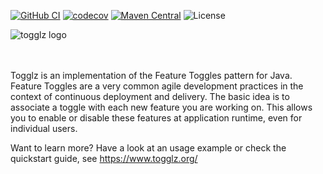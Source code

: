 [![GitHub CI](https://github.com/togglz/togglz/actions/workflows/maven.yml/badge.svg)](https://github.com/togglz/togglz/actions/workflows/maven.yml)
[![codecov](https://codecov.io/gh/togglz/togglz/branch/master/graph/badge.svg?token=9o5olkwtxF)](https://codecov.io/gh/togglz/togglz)
[![Maven Central](https://img.shields.io/maven-central/v/org.togglz/togglz-core.svg)](https://maven-badges.herokuapp.com/maven-central/org.togglz/togglz-core)
![License](https://img.shields.io/github/license/togglz/togglz)

![togglz logo](https://www.togglz.org/images/togglz-logo.png)

<br><br>
Togglz is an implementation of the Feature Toggles pattern for Java. Feature Toggles are a very common agile development practices in the context of continuous deployment and delivery. The basic idea is to associate a toggle with each new feature you are working on. This allows you to enable or disable these features at application runtime, even for individual users.

Want to learn more? Have a look at an usage example or check the quickstart guide, see https://www.togglz.org/ 
